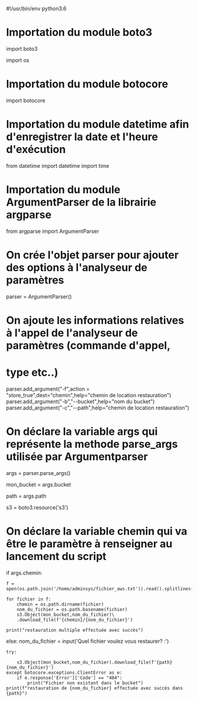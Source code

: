 #!/usr/bin/env python3.6

# Importation du module boto3
import boto3

import os

# Importation du module botocore
import botocore

# Importation du module datetime afin d'enregistrer la date et l'heure d'exécution
from datetime import datetime
import time

# Importation du module ArgumentParser de la librairie argparse
from argparse import ArgumentParser

# On crée l'objet parser pour ajouter des options à l'analyseur de paramètres
parser = ArgumentParser()
# On ajoute les informations relatives à l'appel de l'analyseur de paramètres (commande d'appel,
# type etc..)
parser.add_argument("-f",action = "store_true",dest="chemin",help="chemin de location restauration")
parser.add_argument("-b","--bucket",help="nom du bucket")
parser.add_argument("-c","--path",help="chemin de location restauration")
# On déclare la variable args qui représente la methode parse_args utilisée par Argumentparser
args = parser.parse_args()

mon_bucket = args.bucket

path = args.path

s3 = boto3.resource('s3')

# On déclare la variable chemin qui va être le paramètre à renseigner au lancement du script
if args.chemin:

	f = open(os.path.join('/home/adminsys/fichier_aws.txt')).read().splitlines()

	for fichier in f:
		chemin = os.path.dirname(fichier)
		nom_du_fichier = os.path.basename(fichier)
		s3.Object(mon_bucket,nom_du_fichier)\
		.download_file(f'{chemin}/{nom_du_fichier}')

	print("restauration multiple effectuée avec succès")


else:
	nom_du_fichier = input('Quel fichier voulez vous restaurer? :')

	try:

		s3.Object(mon_bucket,nom_du_fichier).download_file(f'{path}{nom_du_fichier}')
	except botocore.exceptions.ClientError as e:
		if e.response['Error']['Code'] == "404":
			print("Fichier non existant dans le bucket")
	print(f"restauration de {nom_du_fichier} effectuée avec succès dans {path}")
